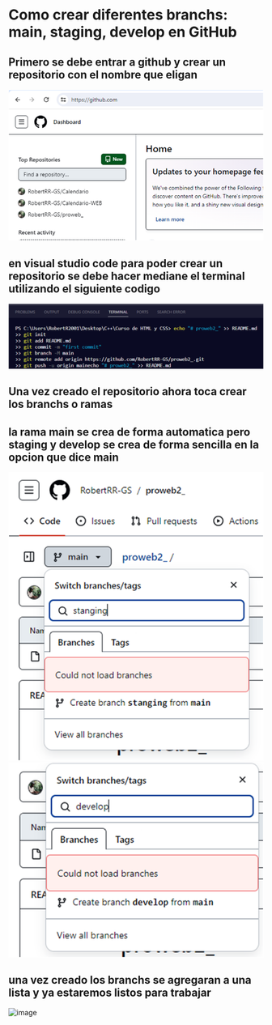 # Como crear diferentes branchs: main, staging, develop en GitHub

## Primero se debe entrar a github y crear un repositorio con el nombre que eligan

![primera imagen](/Picture1.png)

## en visual studio code para poder crear un repositorio se debe hacer mediane el terminal utilizando el siguiente codigo

![segunda imagen](/Picture2.png)

## Una vez creado el repositorio ahora toca crear los branchs o ramas

## la rama main se crea de forma automatica pero staging y develop se crea de forma sencilla en la opcion que dice main

![tercera imagen](/Picture3.png) ![cuarta imagen](/Picture4.png)

## una vez creado los branchs se agregaran a una lista y ya estaremos listos para trabajar

![image](https://github.com/RobertRR-GS/proweb_/assets/150756200/bcd03f7a-f1c3-4cf3-86b7-d7e0c344f421)

